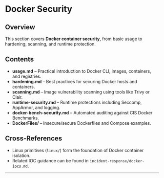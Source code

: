 # Docker Security

## Overview
This section covers **Docker container security**, from basic usage to hardening, scanning, and runtime protection.  

## Contents
- **usage.md** – Practical introduction to Docker CLI, images, containers, and registries.
- **hardening.md** – Best practices for securing Docker hosts and containers.
- **scanning.md** – Image vulnerability scanning using tools like Trivy or Clair.
- **runtime-security.md** – Runtime protections including Seccomp, AppArmor, and logging.
- **docker-bench-security.md** – Automated auditing against CIS Docker Benchmarks.
- **DockerFiles/** – Insecure/secure Dockerfiles and Compose examples.

## Cross-References
- Linux primitives (`linux/`) form the foundation of Docker container isolation.
- Related IOC guidance can be found in `incident-response/docker-iocs.md`.

---
